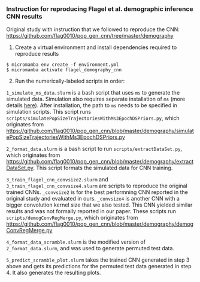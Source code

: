 ### Instruction for reproducing Flagel et al. demographic inference CNN results

Original study with instruction that we followed to reproduce the CNN:
https://github.com/flag0010/pop_gen_cnn/tree/master/demography

1. Create a virtual environment and install dependencies required to reproduce results
```console
$ micromamba env create -f environment.yml
$ micromamba activate flagel_demography_cnn
```
2. Run the numerically-labeled scripts in order:

`1_simulate_ms_data.slurm` is a bash script that uses `ms` to generate the simulated data. 
Simulation also requires separate installation of `ms` (more details [here](https://home.uchicago.edu/~rhudson1/source/mksamples.html)).
After installation, the path to `ms` needs to be specified in simulation scripts.
This script runs `scripts/simulatePopSizeTrajectoriesWithMs3EpochDSPriors.py`, which originates from https://github.com/flag0010/pop_gen_cnn/blob/master/demography/simulatePopSizeTrajectoriesWithMs3EpochDSPriors.py

`2_format_data.slurm` is a bash script to run `scripts/extractDataSet.py`, which originates from https://github.com/flag0010/pop_gen_cnn/blob/master/demography/extractDataSet.py. This script formats the simulated data for CNN training.

`3_train_flagel_cnn_convsize2.slurm` and `3_train_flagel_cnn_convsize4.slurm` are scripts to reproduce the original trained CNNs.
`_convsize2` is for the best performning CNN reported in the original study and evaluated in ours.
`_convsize4` is another CNN with a bigger convolution kernel size that we also tested. This CNN yielded similar results and was not formally reported in our paper.
These scripts run `scripts/demogConvRegMerge.py`, which originates from https://github.com/flag0010/pop_gen_cnn/blob/master/demography/demogConvRegMerge.py

`4_format_data_scramble.slurm` is the modified version of `2_format_data.slurm`, and was used to generate permuted test data.

`5_predict_scramble_plot.slurm` takes the trained CNN generated in step 3 above and gets its predictions for the permuted test data generated in step 4. It also generates the resulting plots.
